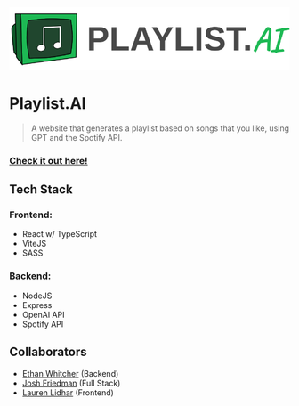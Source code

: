 <p align="center">
  <img src="src/assets/Logo.svg" />
</p>

# Playlist.AI
> A website that generates a playlist based on songs that you like, using GPT and the Spotify API.

### [Check it out here!](https://playlistai.onrender.com)

## Tech Stack
### Frontend:
- React w/ TypeScript
- ViteJS
- SASS

### Backend:
- NodeJS
- Express
- OpenAI API
- Spotify API

## Collaborators
- [Ethan Whitcher](https://github.com/ethanwhitcher) (Backend)
- [Josh Friedman](https://github.com/Jwiggiff) (Full Stack)
- [Lauren Lidhar](https://github.com/laurenlidhar) (Frontend)

